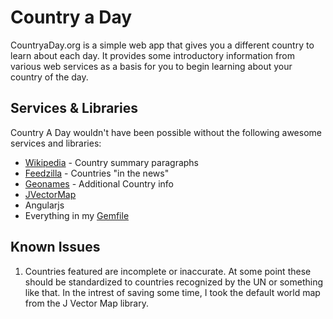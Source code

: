 # Country a Day
CountryaDay.org is a simple web app that gives you a different country to learn about each day.  It provides some introductory information from various web services as a basis for you to begin learning about your country of the day.

## Services & Libraries
Country A Day wouldn't have been possible without the following awesome services and libraries:
- [Wikipedia](http://wikipedia.org) - Country summary paragraphs
- [Feedzilla](http://feedzilla.com) - Countries "in the news"
- [Geonames](http://geonames.org) - Additional Country info
- [JVectorMap](http://jvectormap.com)
- Angularjs
- Everything in my [Gemfile](Gemfile)

## Known Issues
1. Countries featured are incomplete or inaccurate.  At some point these should be standardized to countries recognized by the UN or something like that. In the intrest of saving some time, I took the default world map from the J Vector Map library.
